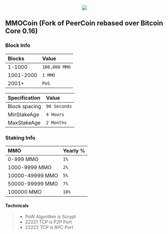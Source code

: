 <p align="center">
  <img src="https://image.ibb.co/mWpAzn/mmopro_avatar.png">
</p>

## MMOCoin (Fork of PeerCoin rebased over Bitcoin Core 0.16)


### Block Info

| Blocks | Value |
|:-----------|:-----------|
| 1-1000 | `100,000 MMO` |
| 1001-2000 | `1 MMO` |
| 2001+ | `PoS` |


| Specification | Value |
|:-----------|:-----------|
| Block spacing | `90 Seconds` |
| MinStakeAge | `4 Hours` |
| MaxStakeAge | `2 Months` |


### Staking Info

| MMO | Yearly % |
|:-----------|:-----------|
| 0-999 MMO | `1%` |
| 1000-9999 MMO | `2%` |
| 10000-49999 MMO | `5%` |
| 50000-99999 MMO | `7%` |
| 100000 MMO  | `10%` |


#### Technicals

> - PoW Algorithm is Scrypt
> - 22221 TCP is P2P Port
> - 22222 TCP is RPC Port
